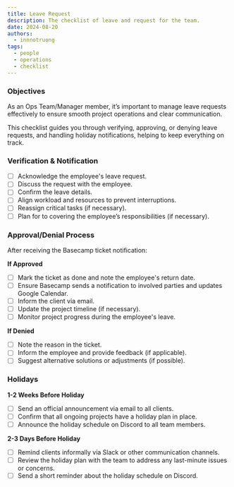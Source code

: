 ```yaml
---
title: Leave Request
description: The checklist of leave and request for the team.
date: 2024-08-20
authors:
  - innnotruong
tags:
  - people
  - operations
  - checklist
---
```


### Objectives

As an Ops Team/Manager member, it’s important to manage leave requests effectively to ensure smooth project operations and clear communication.

This checklist guides you through verifying, approving, or denying leave requests, and handling holiday notifications, helping to keep everything on track.

### Verification & Notification

- [ ] Acknowledge the employee's leave request.
- [ ] Discuss the request with the employee.
- [ ] Confirm the leave details.
- [ ] Align workload and resources to prevent interruptions.
- [ ] Reassign critical tasks (if necessary).
- [ ] Plan for to covering the employee’s responsibilities (if necessary).

### Approval/Denial Process

After receiving the Basecamp ticket notification:

**If Approved**

- [ ] Mark the ticket as done and note the employee's return date.
- [ ] Ensure Basecamp sends a notification to involved parties and updates Google Calendar.
- [ ] Inform the client via email.
- [ ] Update the project timeline (if necessary).
- [ ] Monitor project progress during the employee's leave.

**If Denied**

- [ ] Note the reason in the ticket.
- [ ] Inform the employee and provide feedback (if applicable).
- [ ] Suggest alternative solutions or adjustments (if possible).

### Holidays

**1-2 Weeks Before Holiday**

- [ ] Send an official announcement via email to all clients.
- [ ] Confirm that all ongoing projects have a holiday plan in place.
- [ ] Announce the holiday schedule on Discord to all team members.

**2-3 Days Before Holiday**

- [ ] Remind clients informally via Slack or other communication channels.
- [ ] Review the holiday plan with the team to address any last-minute issues or concerns.
- [ ] Send a short reminder about the holiday schedule on Discord.
